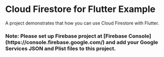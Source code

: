 # Cloud Firestore for Flutter Example

A project demonstrates that how you can use Cloud Firestore with Flutter.

<h3><b>Note:</b> Please set up Firebase project at [Firebase Console](https://console.firebase.google.com/) and add your Google Services JSON and Plist files to this project.</h3>
